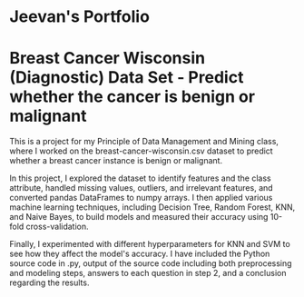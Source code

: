 # Jeevan's Portfolio

# Breast Cancer Wisconsin (Diagnostic) Data Set - Predict whether the cancer is benign or malignant

This is a project for my Principle of Data Management and Mining class, where I worked on the breast-cancer-wisconsin.csv dataset to predict whether a breast cancer instance is benign or malignant.

In this project, I explored the dataset to identify features and the class attribute, handled missing values, outliers, and irrelevant features, and converted pandas DataFrames to numpy arrays. I then applied various machine learning techniques, including Decision Tree, Random Forest, KNN, and Naive Bayes, to build models and measured their accuracy using 10-fold cross-validation.

Finally, I experimented with different hyperparameters for KNN and SVM to see how they affect the model's accuracy. I have included the Python source code in .py, output of the source code including both preprocessing and modeling steps, answers to each question in step 2, and a conclusion regarding the results.
